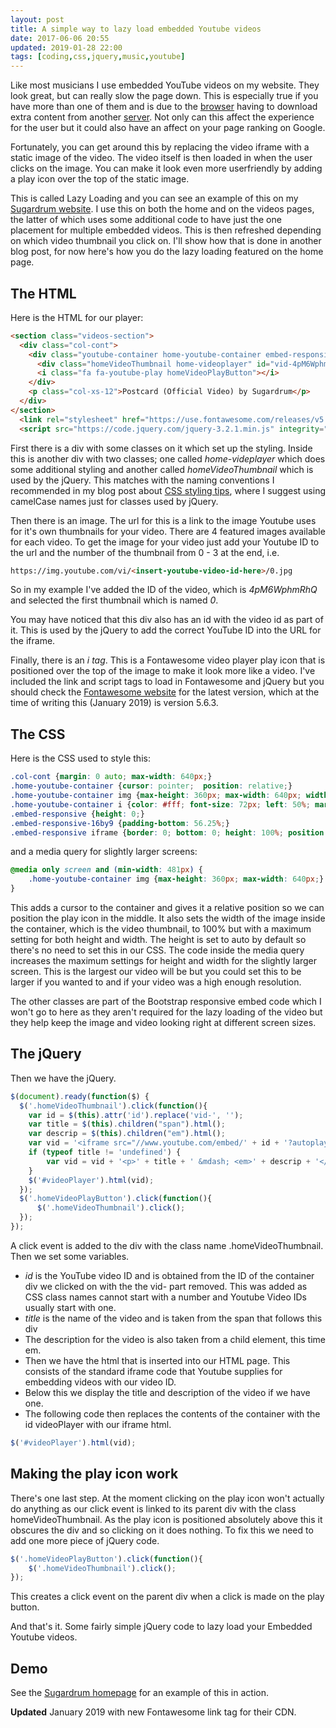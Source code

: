 ```yaml
---
layout: post
title: A simple way to lazy load embedded Youtube videos
date: 2017-06-06 20:55
updated: 2019-01-28 22:00
tags: [coding,css,jquery,music,youtube]
---
```

Like most musicians I use embedded YouTube videos on my website. They look great, but can really slow the page down. This is especially true if you have more than one of them and is due to the [browser](/glossary/glossary_Web-Browser.html) having to download extra content from another [server](/glossary/glossary_Server.html). Not only can this affect the experience for the user but it could also have an affect on your page ranking on Google. 

Fortunately, you can get around this by replacing the video iframe with a static image of the video. The video itself is then loaded in when the user clicks on the image. You can make it look even more userfriendly by adding a play icon over the top of the static image.

This is called Lazy Loading and you can see an example of this on my [Sugardrum website](//sugardrum.com/). I use this on both the home and on the videos pages, the latter of which uses some additional code to have just the one placement for multiple embedded videos. This is then refreshed depending on which video thumbnail you click on. I'll show how that is done in another blog post, for now here's how you do the lazy loading featured on the home page.

## The HTML
Here is the HTML for our player:

```html
<section class="videos-section">
  <div class="col-cont">
    <div class="youtube-container home-youtube-container embed-responsive embed-responsive-16by9 embed-responsive-item" id="videoPlayer">
      <div class="homeVideoThumbnail home-videoplayer" id="vid-4pM6WphmRhQ"><img src="//img.youtube.com/vi/4pM6WphmRhQ/0.jpg" /></div>
      <i class="fa fa-youtube-play homeVideoPlayButton"></i>  
    </div>
    <p class="col-xs-12">Postcard (Official Video) by Sugardrum</p>
  </div>
</section>
  <link rel="stylesheet" href="https://use.fontawesome.com/releases/v5.6.3/css/all.css" integrity="sha384-UHRtZLI+pbxtHCWp1t77Bi1L4ZtiqrqD80Kn4Z8NTSRyMA2Fd33n5dQ8lWUE00s/" crossorigin="anonymous">
  <script src="https://code.jquery.com/jquery-3.2.1.min.js" integrity="sha256-hwg4gsxgFZhOsEEamdOYGBf13FyQuiTwlAQgxVSNgt4=" crossorigin="anonymous"></script>  
```

First there is a div with some classes on it which set up the styling. Inside this is another div with two classes; one called *home-videplayer* which does some additional styling and another called *homeVideoThumbnail* which is used by the jQuery. This matches with the naming conventions I recommended in my blog post about [CSS styling tips](/blog/2015/12/09/some-css-style-naming-and-layout-tips/), where I suggest using camelCase names just for classes used by jQuery.

Then there is an image. The url for this is a link to the image Youtube uses for it's own thumbnails for your video. There are 4 featured images available for each video. To get the image for your video just add your Youtube ID to the url and the number of the thumbnail from 0  - 3 at the end, i.e.

```html
https://img.youtube.com/vi/<insert-youtube-video-id-here>/0.jpg
```

So in my example I've added the ID of the video, which is *4pM6WphmRhQ* and selected the first thumbnail which is named *0*. 
 
You may have noticed that this div also has an id with the video id as part of it. This is used by the jQuery to add the correct YouTube ID into the URL for the iframe.

Finally, there is an *i tag*. This is a Fontawesome video player play icon that is positioned over the top of the image to make it look more like a video. I've included the link and script tags to load in Fontawesome and jQuery but you should check the [Fontawesome website](https://fontawesome.io/get-started/) for the latest version, which at the time of writing this (January 2019) is version 5.6.3.


## The CSS
Here is the CSS used to style this:

```css
.col-cont {margin: 0 auto; max-width: 640px;}
.home-youtube-container {cursor: pointer;  position: relative;}  
.home-youtube-container img {max-height: 360px; max-width: 640px; width: 100%;}
.home-youtube-container i {color: #fff; font-size: 72px; left: 50%; margin: -33px 0 0 -31px; position: absolute; text-shadow: 0 0 8px rgba(0, 0, 0, .5); top: 50%;}
.embed-responsive {height: 0;}
.embed-responsive-16by9 {padding-bottom: 56.25%;}
.embed-responsive iframe {border: 0; bottom: 0; height: 100%; position: absolute; left: 0; top: 0; width: 100%;}
```

and a media query for slightly larger screens:

```css
@media only screen and (min-width: 481px) {
	.home-youtube-container img {max-height: 360px; max-width: 640px;}
}
```

This adds a cursor to the container and gives it a relative position so we can position the play icon in the middle. It also sets the width of the image inside the container, which is the video thumbnail, to 100% but with a maximum setting for both height and width. The height is set to auto by default so there's no need to set this in our CSS. The code inside the media query increases the maximum settings for height and width for the slightly larger screen. This is the largest our video will be but you could set this to be larger if you wanted to and if your video was a high enough resolution.

The other classes are part of the Bootstrap responsive embed code which I won't go to here as they aren't required for the lazy loading of the video but they help keep the image and video looking right at different screen sizes. 

## The jQuery
Then we have the jQuery.

```javascript
$(document).ready(function($) {
  $('.homeVideoThumbnail').click(function(){
    var id = $(this).attr('id').replace('vid-', '');
    var title = $(this).children("span").html();
    var descrip = $(this).children("em").html();                       
    var vid = '<iframe src="//www.youtube.com/embed/' + id + '?autoplay=1" width="560" height="315" frameborder="0" allowfullscreen></iframe>';            
    if (typeof title != 'undefined') {
        var vid = vid + '<p>' + title + ' &mdash; <em>' + descrip + '</p>';
    }
    $('#videoPlayer').html(vid);    
  });
  $('.homeVideoPlayButton').click(function(){
      $('.homeVideoThumbnail').click();
  });  
});
```

A click event is added to the div with the class name .homeVideoThumbnail. Then we set some variables.
- *id* is the YouTube video ID and is obtained from the ID of the container div we clicked on with the the vid- part removed. This was added as CSS class names cannot start with a number and Youtube Video IDs usually start with one.
- *title* is the name of the video and is taken from the span that follows this div
- The description for the video is also taken from a child element, this time em.
- Then we have the html that is inserted into our HTML page. This consists of the standard iframe code that Youtube supplies for embedding videos with our video ID.
- Below this we display the title and description of the video if we have one.
- The following code then replaces the contents of the container with the id videoPlayer with our iframe html.

```javascript
$('#videoPlayer').html(vid);
```

## Making the play icon work
There's one last step. At the moment clicking on the play icon won't actually do anything as our click event is linked to its parent div with the class homeVideoThumbnail. As the play icon is positioned absolutely above this it obscures the div and so clicking on it does nothing. To fix this we need to add one more piece of jQuery code.

```javascript
$('.homeVideoPlayButton').click(function(){
    $('.homeVideoThumbnail').click();
});
```
   
This creates a click event on the parent div when a click is made on the play button.

And that's it. Some fairly simple jQuery code to lazy load your Embedded Youtube videos.

## Demo
See the [Sugardrum homepage](//sugardrum.com/) for an example of this in action.

**Updated** January 2019 with new Fontawesome link tag for their CDN.

		
